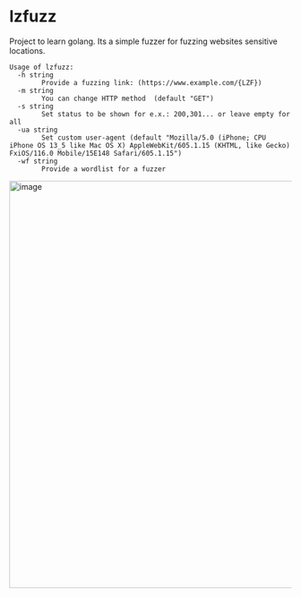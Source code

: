 # lzfuzz

Project to learn golang. Its a simple fuzzer for fuzzing websites sensitive locations.  


```
Usage of lzfuzz:
  -h string
        Provide a fuzzing link: (https://www.example.com/{LZF})
  -m string
        You can change HTTP method  (default "GET")
  -s string
        Set status to be shown for e.x.: 200,301... or leave empty for all
  -ua string
        Set custom user-agent (default "Mozilla/5.0 (iPhone; CPU iPhone OS 13_5 like Mac OS X) AppleWebKit/605.1.15 (KHTML, like Gecko) FxiOS/116.0 Mobile/15E148 Safari/605.1.15")
  -wf string
        Provide a wordlist for a fuzzer
```

<img width="728" alt="image" src="https://github.com/NopFault/lzfuzz/assets/90475186/7c629efa-3bf1-4352-8f57-4023d66dc972">

